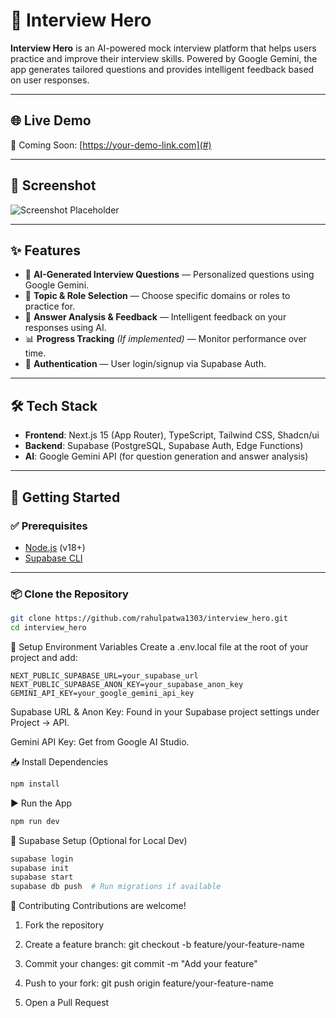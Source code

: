 # 🧠 Interview Hero

**Interview Hero** is an AI-powered mock interview platform that helps users practice and improve their interview skills. Powered by Google Gemini, the app generates tailored questions and provides intelligent feedback based on user responses.

---

## 🌐 Live Demo

🚧 Coming Soon: [https://your-demo-link.com](#)

---

## 📸 Screenshot

![Screenshot Placeholder](#) <!-- Replace with actual screenshot or GIF -->

---

## ✨ Features

- 🤖 **AI-Generated Interview Questions** — Personalized questions using Google Gemini.
- 🎯 **Topic & Role Selection** — Choose specific domains or roles to practice for.
- 🧠 **Answer Analysis & Feedback** — Intelligent feedback on your responses using AI.
- 📊 **Progress Tracking** *(If implemented)* — Monitor performance over time.
- 🔐 **Authentication** — User login/signup via Supabase Auth.

---

## 🛠 Tech Stack

- **Frontend**: Next.js 15 (App Router), TypeScript, Tailwind CSS, Shadcn/ui  
- **Backend**: Supabase (PostgreSQL, Supabase Auth, Edge Functions)  
- **AI**: Google Gemini API (for question generation and answer analysis)

---

## 🚀 Getting Started

### ✅ Prerequisites

- [Node.js](https://nodejs.org/) (v18+)
- [Supabase CLI](https://supabase.com/docs/guides/cli)

---

### 📦 Clone the Repository

```bash
git clone https://github.com/rahulpatwa1303/interview_hero.git
cd interview_hero
```
🔐 Setup Environment Variables
Create a .env.local file at the root of your project and add:

```env
NEXT_PUBLIC_SUPABASE_URL=your_supabase_url
NEXT_PUBLIC_SUPABASE_ANON_KEY=your_supabase_anon_key
GEMINI_API_KEY=your_google_gemini_api_key
```

Supabase URL & Anon Key: Found in your Supabase project settings under Project → API.

Gemini API Key: Get from Google AI Studio.

📥 Install Dependencies
```bash
npm install
```

▶️ Run the App
```bash
npm run dev
```

🧪 Supabase Setup (Optional for Local Dev)
```bash
supabase login
supabase init
supabase start
supabase db push  # Run migrations if available
```

🤝 Contributing
Contributions are welcome!

1. Fork the repository

2. Create a feature branch: git checkout -b feature/your-feature-name

3. Commit your changes: git commit -m "Add your feature"

4. Push to your fork: git push origin feature/your-feature-name

5. Open a Pull Request

